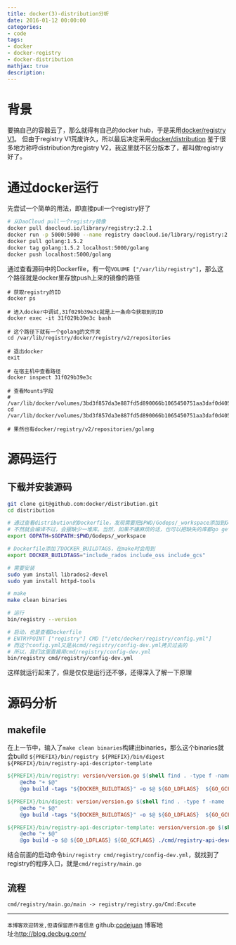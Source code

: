 ```yaml
---
title: docker(3)-distribution分析
date: 2016-01-12 00:00:00
categories:
- code
tags: 
- docker
- docker-registry
- docker-distribution
mathjax: true
description: 
---
```


# 背景
要搞自己的容器云了，那么就得有自己的docker hub，于是采用[docker/registry V1](https://github.com/docker/docker-registry)。
但由于registry V1荒废许久，所以最后决定采用[docker/distribution](https://github.com/docker/distribution)
鉴于很多地方称呼distribution为registry V2，我这里就不区分版本了，都叫做registry好了。
<!--more-->

# 通过docker运行
先尝试一个简单的用法，即直接pull一个registry好了
```sh
# 从DaoCloud pull一个registry镜像
docker pull daocloud.io/library/registry:2.2.1
docker run -p 5000:5000 --name registry daocloud.io/library/registry:2.2.1
docker pull golang:1.5.2
docker tag golang:1.5.2 localhost:5000/golang
docker push localhost:5000/golang
```
通过查看源码中的Dockerfile，有一句`VOLUME ["/var/lib/registry"]`，那么这个路径就是docker里存放push上来的镜像的路径
```
# 获取registry的ID
docker ps

# 进入docker中调试,31f029b39e3c就是上一条命令获取到的ID
docker exec -it 31f029b39e3c bash

# 这个路径下就有一个golang的文件夹
cd /var/lib/registry/docker/registry/v2/repositories

# 退出docker
exit

# 在宿主机中查看路径
docker inspect 31f029b39e3c

# 查看Mounts字段
# /var/lib/docker/volumes/3bd3f857da3e887fd5d890066b1065450751aa3daf0d405e472e2d31abf44a61/_data
cd /var/lib/docker/volumes/3bd3f857da3e887fd5d890066b1065450751aa3daf0d405e472e2d31abf44a61/_data

# 果然也有docker/registry/v2/repositories/golang
```

# 源码运行
## 下载并安装源码
```sh
git clone git@github.com:docker/distribution.git
cd distribution

# 通过查看distribution的Dockerfile，发现需要把$PWD/Godeps/_workspace添加到GOPATH
# 不然就会编译不过，会报缺少一堆库。当然，如果不嫌麻烦的话，也可以把缺失的库都go get下来
export GOPATH=$GOPATH:$PWD/Godeps/_workspace

# Dockerfile添加了DOCKER_BUILDTAGS，在make时会用到
export DOCKER_BUILDTAGS="include_rados include_oss include_gcs"

# 需要安装
sudo yum install librados2-devel
sudo yum install httpd-tools

# make
make clean binaries

# 运行
bin/registry --version

# 启动，也是查看Dockerfile
# ENTRYPOINT ["registry"] CMD ["/etc/docker/registry/config.yml"]
# 而这个config.yml又是从cmd/registry/config-dev.yml拷贝过去的
# 所以，我们这里直接用cmd/registry/config-dev.yml
bin/registry cmd/registry/config-dev.yml
```

这样就运行起来了，但是仅仅是运行还不够，还得深入了解一下原理

# 源码分析

## makefile
在上一节中，输入了`make clean binaries`构建出binaries，那么这个binaries就会build
`${PREFIX}/bin/registry ${PREFIX}/bin/digest ${PREFIX}/bin/registry-api-descriptor-template`
```makefile
${PREFIX}/bin/registry: version/version.go $(shell find . -type f -name '*.go')
	@echo "+ $@"
	@go build -tags "${DOCKER_BUILDTAGS}" -o $@ ${GO_LDFLAGS}  ${GO_GCFLAGS} ./cmd/registry

${PREFIX}/bin/digest: version/version.go $(shell find . -type f -name '*.go')
	@echo "+ $@"
	@go build -tags "${DOCKER_BUILDTAGS}" -o $@ ${GO_LDFLAGS}  ${GO_GCFLAGS} ./cmd/digest

${PREFIX}/bin/registry-api-descriptor-template: version/version.go $(shell find . -type f -name '*.go')
	@echo "+ $@"
	@go build -o $@ ${GO_LDFLAGS} ${GO_GCFLAGS} ./cmd/registry-api-descriptor-template
```

结合前面的启动命令`bin/registry cmd/registry/config-dev.yml`，就找到了registry的程序入口，就是`cmd/registry/main.go`

## 流程
```
cmd/registry/main.go/main -> registry/registry.go/Cmd:Excute
```


----------------------------

`本博客欢迎转发,但请保留原作者信息`
github:[codejuan](https://github.com/CodeJuan)
博客地址:http://blog.decbug.com/

